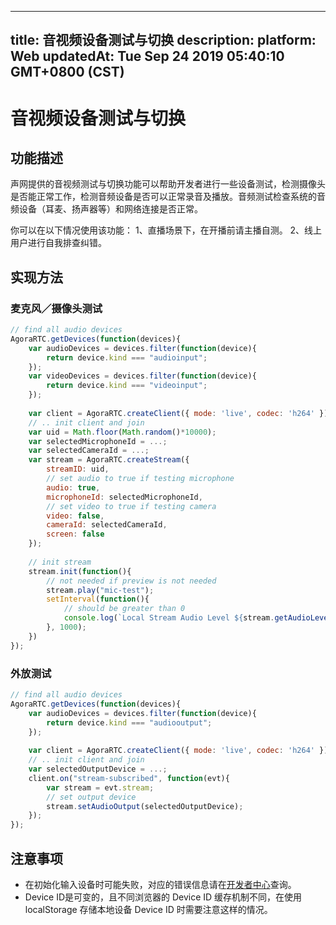 
---
title: 音视频设备测试与切换
description: 
platform: Web
updatedAt: Tue Sep 24 2019 05:40:10 GMT+0800 (CST)
---
# 音视频设备测试与切换
## 功能描述

声网提供的音视频测试与切换功能可以帮助开发者进行一些设备测试，检测摄像头是否能正常工作，检测音频设备是否可以正常录音及播放。音频测试检查系统的音频设备（耳麦、扬声器等）和网络连接是否正常。

你可以在以下情况使用该功能：
    1、直播场景下，在开播前请主播自测。
    2、线上用户进行自我排查纠错。

## 实现方法

### 麦克风／摄像头测试

```javascript
// find all audio devices
AgoraRTC.getDevices(function(devices){
	var audioDevices = devices.filter(function(device){
		return device.kind === "audioinput";
	});
	var videoDevices = devices.filter(function(device){
		return device.kind === "videoinput";
	});
	
	var client = AgoraRTC.createClient({ mode: 'live', codec: 'h264' });
	// .. init client and join
	var uid = Math.floor(Math.random()*10000);
	var selectedMicrophoneId = ...;
	var selectedCameraId = ...;
	var stream = AgoraRTC.createStream({
		streamID: uid,
		// set audio to true if testing microphone
		audio: true,
		microphoneId: selectedMicrophoneId,
		// set video to true if testing camera
		video: false,
		cameraId: selectedCameraId,
		screen: false
	});
	
	// init stream
	stream.init(function(){
		// not needed if preview is not needed
		stream.play("mic-test");
		setInterval(function(){
		    // should be greater than 0
		    console.log(`Local Stream Audio Level ${stream.getAudioLevel()}`);
		}, 1000);
	})
});
```

### 外放测试

```javascript
// find all audio devices
AgoraRTC.getDevices(function(devices){
	var audioDevices = devices.filter(function(device){
		return device.kind === "audiooutput";
	});
	
	var client = AgoraRTC.createClient({ mode: 'live', codec: 'h264' });
	// .. init client and join
	var selectedOutputDevice = ...;
	client.on("stream-subscribed", function(evt){
		var stream = evt.stream;
		// set output device
		stream.setAudioOutput(selectedOutputDevice);
	});
});
```

## 注意事项

- 在初始化输入设备时可能失败，对应的错误信息请在[开发者中心](https://docs.agora.io/cn/Interactive%20Broadcast/API%20Reference/web/interfaces/agorartc.stream.html#init)查询。
- Device ID是可变的，且不同浏览器的 Device ID 缓存机制不同，在使用 localStorage 存储本地设备 Device ID 时需要注意这样的情况。
